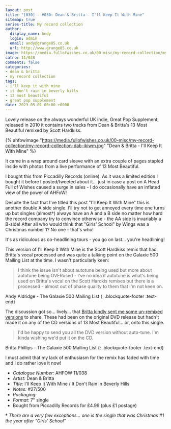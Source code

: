 ```yaml
---
layout: post
title: "[030] - #030: Dean & Britta - I'll Keep It With Mine"
sitemap: true
series-title: My record collection
author:
  display_name: Andy
  login: admin
  email: andy@grange85.co.uk
  url: http://www.grange85.co.uk
image: https://media.fullofwishes.co.uk/00-misc/my-record-collection/my-record-collection-dab-ikiwm.jpg
catno: 11/038
comments: false
categories:
- dean & britta
- my record collection
tags:
- i'll keep it with mine
- it don't rain in beverly hills
- 13 most beautiful
- great pop supplement
date: 2023-05-01 00:00 +0000
---
```

Lovely release on the always wonderful UK indie, Great Pop Supplement, released in 2010 it contains two tracks from Dean & Britta's 13 Most Beautiful remixed by Scott Hardkiss.

{% ahfowimage "https://media.fullofwishes.co.uk/00-misc/my-record-collection/my-record-collection-dab-ikiwm.jpg" "Dean & Britta - I'll Keep It With Mine" %}

It came in a wrap around card sleeve with an extra couple of pages stapled inside with photos from a live performance of 13 Most Beautiful.

I bought this from Piccadilly Records (online). As it was a limited edition I bought it before I posted/tweeted about it... just in case a post on A Head Full of Wishes caused a surge in sales - I do occasionally have an inflated view of the power of AHFoW!

Despite the fact that I've titled this post "I'll Keep It With Mine" this is another double A side single. I'll try not to get annoyed every time one turns up but singles (almost&dagger;) always have an A and a B side no matter how hard the record company try to convince otherwise - the AA side is invariably a B-side! After all who would think that "Girls' School" by Wings was a Christmas number 1? No one - that's who!

It's as ridiculous as co-headlining tours - you go on last... you're headlining!

This version of I'll Keep It With Mine is the Scott Hardkiss remix that had Britta's vocal processed and was quite a talking point on the Galaxie 500 Mailing List at the time. I wasn't particularly keen:

> I think the issue isn't about autotune being used but more about autotune being OVERused - I've no idea if autotune is what's being used on Britta's vocal on the Scott Hardkis remixes but there is a processed - almost out of phase quality to them that I'm not keen on.

Andy Aldridge - The Galaxie 500 Mailing List
{: .blockquote-footer .text-end}

The discussion got so... lively... that [Britta kindly sent me some un-remixed versions](https://www.fullofwishes.co.uk/2010/10/02/13-most-beautiful-the-missing-mixes/) to share. These had been on the original DVD release but hadn't made it on any of the CD versions of 13 Most Beautiful... or, onto this single.

> I'd be happy to send you all the DVD version without auto-tune. I'm kinda wishing we'd put it on the CD. 

Britta Phillips - The Galaxie 500 Mailing List
{: .blockquote-footer .text-end}

I must admit that my lack of enthusiasm for the remix has faded with time and I do rather love it now!

 - *Catalogue Number:* AHFOW 11/038
 - *Artist:* Dean & Britta
 - *Title:* I'll Keep It With Mine / It Don't Rain in Beverly Hills
 - *Notes:* #27/500
 - *Packaging:* 
 - *Format:* 7" single
 - Bought from Piccadilly Records for £4.99 (plus £1 postage)

 &dagger; _There are a very few exceptions... one is the single that was Christmas #1 the year after "Girls' School"_
